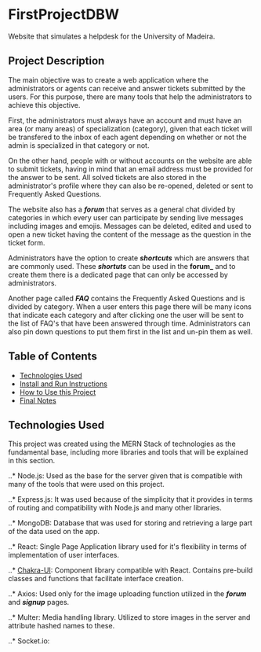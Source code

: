 # FirstProjectDBW

Website that simulates a helpdesk for the University of Madeira.

## Project Description

The main objective was to create a web application where the administrators or agents can receive and answer tickets submitted by the users. For this purpose, there are many tools that help the administrators to achieve this objective.

First, the administrators must always have an account and must have an area (or many areas) of specialization (category), given that each ticket will be transfered to the inbox of each agent depending on whether or not the admin is specialized in that category or not.

On the other hand, people with or without accounts on the website are able to submit tickets, having in mind that an email address must be provided for the answer to be sent. All solved tickets are also stored in the administrator's profile where they can also be re-opened, deleted or sent to Frequently Asked Questions.

The website also has a **_forum_** that serves as a general chat divided by categories in which every user can participate by sending live messages including images and emojis. Messages can be deleted, edited and used to open a new ticket having the content of the message as the question in the ticket form.

Administrators have the option to create **_shortcuts_** which are answers that are commonly used. These **_shortuts_** can be used in the **forum_** and to create them there is a dedicated page that can only be accessed by administrators.

Another page called **_FAQ_** contains the Frequently Asked Questions and is divided by category. When a user enters this page there will be many icons that indicate each category and after clicking one the user will be sent to the list of FAQ's that have been answered through time. Administrators can also pin down questions to put them first in the list and un-pin them as well.

## Table of Contents
- [Technologies Used](#technologies-used)
- [Install and Run Instructions](#install)
- [How to Use this Project](#use)
- [Final Notes](#final-notes)

## Technologies Used

This project was created using the MERN Stack of technologies as the fundamental base, including more libraries and tools that will be explained in this section.

..* Node.js: Used as the base for the server given that is compatible with many of the tools that were used on this project.

..* Express.js: It was used because of the simplicity that it provides in terms of routing and compatibility with Node.js and many other libraries.

..* MongoDB: Database that was used for storing and retrieving a large part of the data used on the app.

..* React: Single Page Application library used for it's flexibility in terms of implementation of user interfaces.

..* [Chakra-UI](https://chakra-ui.com/): Component library compatible with React. Contains pre-build classes and functions that facilitate interface creation.

..* Axios: Used only for the image uploading function utilized in the **_forum_** and **_signup_** pages.

..* Multer: Media handling library. Utilized to store images in the server and attribute hashed names to these.

..* Socket.io: 



